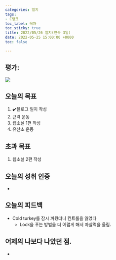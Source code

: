 ```yaml
---
categories: 일지
tags:
- C랭크
toc_label: 목차
toc_sticky: true
title: 2022/05/26 일지(연속 3일)
date: 2022-05-25 15:00:00 +0000
toc: false

---
```

## 평가:

![](/blog/assets/images/c_rank.webp)

## 오늘의 목표

1. :heavy_check_mark:블로그 일지 작성
2. 근력 운동
3. 웹소설 1편 작성
4. 유산소 운동

## 초과 목표

1. 웹소설 2편 작성

## 오늘의 성취 인증

* 

## 오늘의 피드백

* Cold turkey를 잠시 꺼뒀더니 컨트롤을 잃었다
  * Lock을 푸는 방법을 더 어렵게 해서 마찰력을 올림.

## 어제의 나보다 나았던 점.

* 